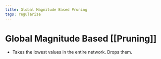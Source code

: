 ```yaml
---
title: Global Magnitude Based Pruning
tags: regularize
---
```


# Global Magnitude Based [[Pruning]]
- Takes the lowest values in the entire network. Drops them.









































